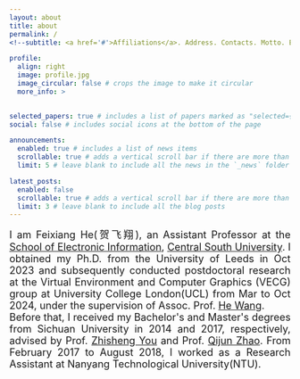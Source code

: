 ```yaml
---
layout: about
title: about
permalink: /
<!--subtitle: <a href='#'>Affiliations</a>. Address. Contacts. Motto. Etc.-->

profile:
  align: right
  image: profile.jpg
  image_circular: false # crops the image to make it circular
  more_info: >
    

selected_papers: true # includes a list of papers marked as "selected={true}"
social: false # includes social icons at the bottom of the page

announcements:
  enabled: true # includes a list of news items
  scrollable: true # adds a vertical scroll bar if there are more than 3 news items
  limit: 5 # leave blank to include all the news in the `_news` folder

latest_posts:
  enabled: false
  scrollable: true # adds a vertical scroll bar if there are more than 3 new posts items
  limit: 3 # leave blank to include all the blog posts
---
```


<div style="text-align: justify;"><span style="font-size:18px;">I am Feixiang He(贺飞翔), an Assistant Professor at the <a href="https://ei.csu.edu.cn/">School of Electronic Information</a>, <a href="https://www.csu.edu.cn/">Central South University</a>. I obtained my Ph.D. from the University of Leeds in Oct 2023 and subsequently conducted postdoctoral research at the Virtual Environment and Computer Graphics (VECG) group at University College London(UCL) from Mar to Oct 2024, under the supervision of Assoc. Prof. <a href="https://drhewang.com/">He Wang</a>.</span></div>

<div style="text-align: justify;"><span style="font-size:18px;">Before that, I received my Bachelor's and Master's degrees from Sichuan University in 2014 and 2017, respectively, advised by Prof. <a href="https://cs.scu.edu.cn/info/1072/7312.htm">Zhisheng You</a> and Prof. <a href="http://scubrl.org/qjzhao">Qijun Zhao</a>. From February 2017 to August 2018, I worked as a Research Assistant at Nanyang Technological University(NTU).</span></div>


